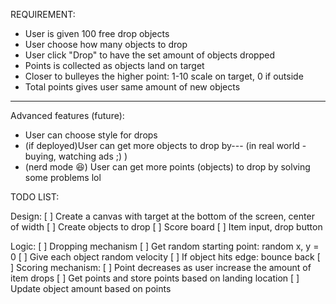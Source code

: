 REQUIREMENT: 
* User is given 100 free drop objects
* User choose how many objects to drop
* User click "Drop" to have the set amount of objects dropped
* Points is collected as objects land on target
* Closer to bulleyes the higher point: 1-10 scale on target, 0 if outside
* Total points gives user same amount of new objects 
----
Advanced features (future): 
* User can choose style for drops 
* (if deployed)User can get more objects to drop by--- (in real world - buying, watching ads ;) ) 
* (nerd mode 😆) User can get more points (objects) to drop by solving some problems lol 

TODO LIST:  

Design: 
[ ] Create a canvas with target at the bottom of the screen, center of width
[ ] Create objects to drop 
[ ] Score board
[ ] Item input, drop button 

Logic: 
[ ] Dropping mechanism
    [ ] Get random starting point: random x, y = 0
    [ ] Give each object random velocity 
    [ ] If object hits edge: bounce back
[ ] Scoring mechanism:
    [ ] Point decreases as user increase the amount of item drops 
    [ ] Get points and store points based on landing location 
    [ ] Update object amount based on points 

